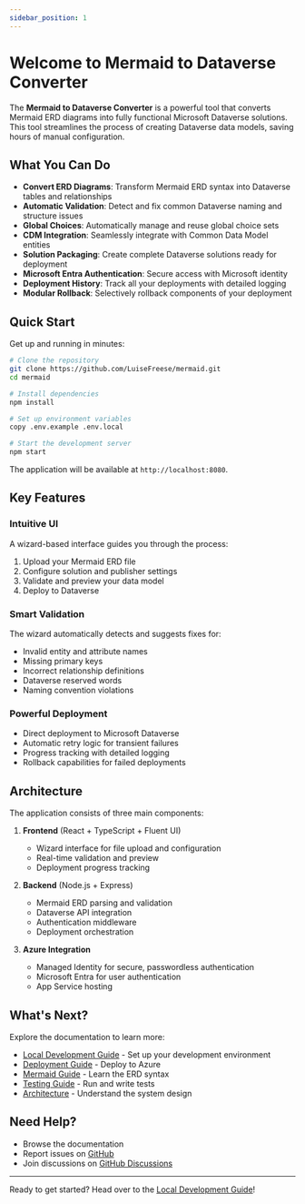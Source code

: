 ```yaml
---
sidebar_position: 1
---
```


# Welcome to Mermaid to Dataverse Converter

The **Mermaid to Dataverse Converter** is a powerful tool that converts Mermaid ERD diagrams into fully functional Microsoft Dataverse solutions. This tool streamlines the process of creating Dataverse data models, saving hours of manual configuration.

## What You Can Do

- **Convert ERD Diagrams**: Transform Mermaid ERD syntax into Dataverse tables and relationships
- **Automatic Validation**: Detect and fix common Dataverse naming and structure issues
- **Global Choices**: Automatically manage and reuse global choice sets
- **CDM Integration**: Seamlessly integrate with Common Data Model entities
- **Solution Packaging**: Create complete Dataverse solutions ready for deployment
- **Microsoft Entra Authentication**: Secure access with Microsoft identity
- **Deployment History**: Track all your deployments with detailed logging
- **Modular Rollback**: Selectively rollback components of your deployment

## Quick Start

Get up and running in minutes:

```bash
# Clone the repository
git clone https://github.com/LuiseFreese/mermaid.git
cd mermaid

# Install dependencies
npm install

# Set up environment variables
copy .env.example .env.local

# Start the development server
npm start
```

The application will be available at `http://localhost:8080`.

## Key Features

### Intuitive UI
A wizard-based interface guides you through the process:
1. Upload your Mermaid ERD file
2. Configure solution and publisher settings
3. Validate and preview your data model
4. Deploy to Dataverse

### Smart Validation
The wizard automatically detects and suggests fixes for:
- Invalid entity and attribute names
- Missing primary keys
- Incorrect relationship definitions
- Dataverse reserved words
- Naming convention violations

### Powerful Deployment
- Direct deployment to Microsoft Dataverse
- Automatic retry logic for transient failures
- Progress tracking with detailed logging
- Rollback capabilities for failed deployments

## Architecture

The application consists of three main components:

1. **Frontend** (React + TypeScript + Fluent UI)
   - Wizard interface for file upload and configuration
   - Real-time validation and preview
   - Deployment progress tracking

2. **Backend** (Node.js + Express)
   - Mermaid ERD parsing and validation
   - Dataverse API integration
   - Authentication middleware
   - Deployment orchestration

3. **Azure Integration**
   - Managed Identity for secure, passwordless authentication
   - Microsoft Entra for user authentication
   - App Service hosting

## What's Next?

Explore the documentation to learn more:

- [Local Development Guide](./LOCAL-DEVELOPMENT.md) - Set up your development environment
- [Deployment Guide](./DEPLOYMENT.md) - Deploy to Azure
- [Mermaid Guide](./MERMAID-GUIDE.md) - Learn the ERD syntax
- [Testing Guide](./TESTING.md) - Run and write tests
- [Architecture](./DEVELOPER_ARCHITECTURE.md) - Understand the system design

## Need Help?

- Browse the documentation
- Report issues on [GitHub](https://github.com/LuiseFreese/mermaid/issues)
- Join discussions on [GitHub Discussions](https://github.com/LuiseFreese/mermaid/discussions)

---

Ready to get started? Head over to the [Local Development Guide](./LOCAL-DEVELOPMENT.md)!
